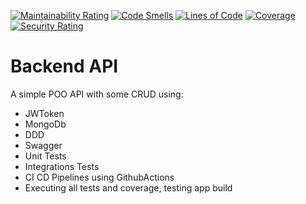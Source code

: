 [![Maintainability Rating](https://sonarcloud.io/api/project_badges/measure?project=paulosergiosj_salonBackend&metric=sqale_rating)](https://sonarcloud.io/summary/new_code?id=paulosergiosj_salonBackend)
[![Code Smells](https://sonarcloud.io/api/project_badges/measure?project=paulosergiosj_salonBackend&metric=code_smells)](https://sonarcloud.io/summary/new_code?id=paulosergiosj_salonBackend)
[![Lines of Code](https://sonarcloud.io/api/project_badges/measure?project=paulosergiosj_salonBackend&metric=ncloc)](https://sonarcloud.io/summary/new_code?id=paulosergiosj_salonBackend)
[![Coverage](https://sonarcloud.io/api/project_badges/measure?project=paulosergiosj_salonBackend&metric=coverage)](https://sonarcloud.io/summary/new_code?id=paulosergiosj_salonBackend)
[![Security Rating](https://sonarcloud.io/api/project_badges/measure?project=paulosergiosj_salonBackend&metric=security_rating)](https://sonarcloud.io/summary/new_code?id=paulosergiosj_salonBackend)
# Backend API

A simple POO API with some CRUD using:

* JWToken
* MongoDb
* DDD
* Swagger
* Unit Tests
* Integrations Tests
* CI CD Pipelines using GithubActions
* Executing all tests and coverage, testing app build
